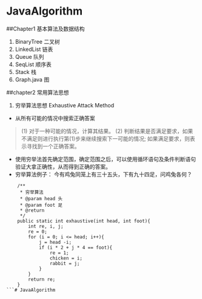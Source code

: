 # JavaAlgorithm
##Chapter1 基本算法及数据结构
1. BinaryTree  二叉树
2. LinkedList 链表
3. Queue    队列
4. SeqList  顺序表
5. Stack    栈
6. Graph.java 图


##chapter2 常用算法思想
1. 穷举算法思想 Exhaustive Attack Method
 - 从所有可能的情况中搜索正确答案
 >(1) 对于一种可能的情况，计算其结果。
 >(2) 判断结果是否满足要求，如果不满足则进行执行第(1)步来继续搜索下一可能的情况; 如果满足要求，则表示寻找到一个正确答案。
 - 使用穷举法首先确定范围，确定范围之后，可以使用循环语句及条件判断语句验证大拿正确性，从而得到正确的答案。
 - 穷举算法例子：
    今有鸡兔同笼上有三十五头，下有九十四足，问鸡兔各何？
 ```
     /**
      * 穷举算法
      * @param head 头
      * @param foot 足
      * @return
      */
     public static int exhaustive(int head, int foot){
         int re, i, j;
         re = 0;
         for (i = 0; i <= head; i++){
             j = head -i;
             if (i * 2 + j * 4 == foot){
                 re = 1;
                 chicken = i;
                 rabbit = j;
             }
         }
         return re;
     }
 ```# JavaAlgorithm
